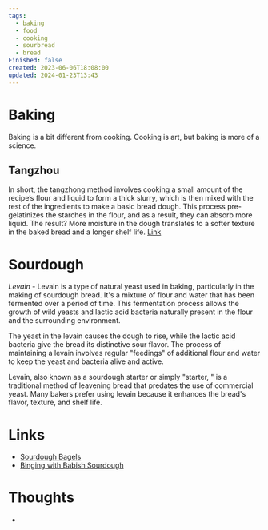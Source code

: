 ```yaml
---
tags:
  - baking
  - food
  - cooking
  - sourbread
  - bread
Finished: false
created: 2023-06-06T18:08:00
updated: 2024-01-23T13:43
---
```

# Baking

Baking is a bit different from cooking. Cooking is art, but baking is more of a science. 

## Tangzhou
In short, the tangzhong method involves cooking a small amount of the recipe’s flour and liquid to form a thick slurry, which is then mixed with the rest of the ingredients to make a basic bread dough.
This process pre-gelatinizes the starches in the flour, and as a result, they can absorb more liquid. The result? More moisture in the dough translates to a softer texture in the baked bread and a longer shelf life.
[Link](https://www.kingarthurbaking.com/blog/2021/02/05/tangzhong-method-soft-pillowy-cinnamon-rolls)


# Sourdough

*Levain* - Levain is a type of natural yeast used in baking, particularly in the making of sourdough bread. It's a mixture of flour and water that has been fermented over a period of time. This fermentation process allows the growth of wild yeasts and lactic acid bacteria naturally present in the flour and the surrounding environment.

The yeast in the levain causes the dough to rise, while the lactic acid bacteria give the bread its distinctive sour flavor. The process of maintaining a levain involves regular "feedings" of additional flour and water to keep the yeast and bacteria alive and active.

Levain, also known as a sourdough starter or simply "starter, " is a traditional method of leavening bread that predates the use of commercial yeast. Many bakers prefer using levain because it enhances the bread's flavor, texture, and shelf life.


# Links
- [Sourdough Bagels](https://www.theclevercarrot.com/2021/06/easy-homemade-sourdough-bagels/)
- [Binging with Babish Sourdough](https://www.youtube.com/watch?v=bSYdABrPrtM&ab_channel=BabishCulinaryUniverse)

# Thoughts 
- 


